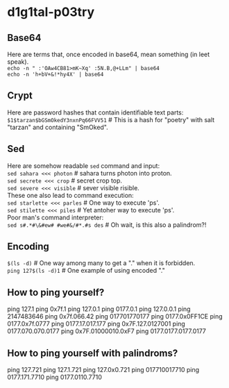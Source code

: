 # d1g1tal-p03try

## Base64
Here are terms that, once encoded in base64, mean something (in leet speak).  
``echo -n " :'OAw4CB81>mK~Xq' :5N.B,@+LLm" | base64``  
``echo -n 'h+bV+&!*hy4X' | base64``  

## Crypt
Here are password hashes that contain identifiable text parts:  
``$1$tarzan$bGSmOkedY3nxnPq66FVV51``    # This is a hash for "poetry" with salt "tarzan" and containing "SmOked".

## Sed
Here are somehow readable ``sed`` command and input:  
``sed sahara <<< photon``               # sahara turns photon into proton.  
``sed secrete <<< crop``                # secret crop top.  
``sed severe <<< visible``              # sever visible risible.  
These one also lead to command execution:  
``sed starlette <<< parles``            # One way to execute 'ps'.  
``sed stilette <<< piles``              # Yet antoher way to execute 'ps'.  
Poor man's command interpreter:  
``sed s#.*#\&#ew# #we#&/#*.#s des``     # Oh wait, is this also a palindrom?!  

## Encoding
``$(ls -d)``                            # One way among many to get a "." when it is forbidden.  
``ping 127$(ls -d)1``                   # One example of using encoded "."  

## How to ping yourself?
ping 127.1
ping 0x7f.1
ping 127.0.1
ping 0177.0.1
ping 127.0.0.1
ping 2147483646
ping 0x7f.066.42
ping 017701770177
ping 0177.0x0FF1CE
ping 0177.0x7f.0777
ping 0177.17.017.177
ping 0x7F.127.0127001
ping 0177.070.070.0177
ping 0x7F.01000010.0xF7
ping 0177.0177.0177.0177

## How to ping yourself with palindroms?
ping 127.721
ping 127.1.721
ping 127.0x0.721
ping 017710017710
ping 0177.171.7710
ping 0177.0110.7710

